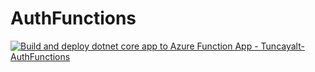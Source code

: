 # AuthFunctions

[![Build and deploy dotnet core app to Azure Function App - Tuncayalt-AuthFunctions](https://github.com/tuncayalt/AuthFunctions/actions/workflows/main_tuncayalt-authfunctions.yml/badge.svg)](https://github.com/tuncayalt/AuthFunctions/actions/workflows/main_tuncayalt-authfunctions.yml)
